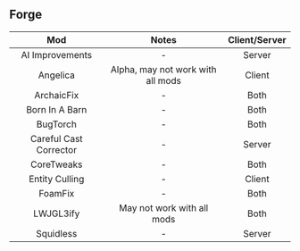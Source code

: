 ## Forge
| Mod | Notes | Client/Server |
|:---:|:---:|:---:|
| AI Improvements | - | Server |
| Angelica | Alpha, may not work with all mods | Client |
| ArchaicFix | - | Both |
| Born In A Barn | - | Both |
| BugTorch | - | Both |
| Careful Cast Corrector | - | Server |
| CoreTweaks | - | Both |
| Entity Culling | - | Client |
| FoamFix | - | Both |
| LWJGL3ify | May not work with all mods | Both |
| Squidless | - | Server |
